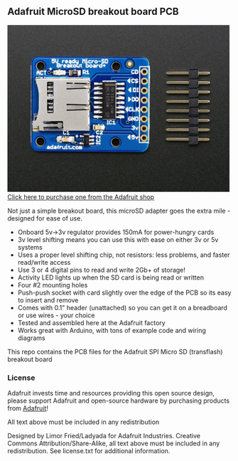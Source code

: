 ## Adafruit MicroSD breakout board PCB
<a href="http://www.adafruit.com/products/254"><img src="assets/image.jpg?raw=true" width="500px"><br/>
Click here to purchase one from the Adafruit shop</a>

Not just a simple breakout board, this microSD adapter goes the extra mile - designed for ease of use.

- Onboard 5v->3v regulator provides 150mA for power-hungry cards
- 3v level shifting means you can use this with ease on either 3v or 5v systems
- Uses a proper level shifting chip, not resistors: less problems, and faster read/write access
- Use 3 or 4 digital pins to read and write 2Gb+ of storage!
- Activity LED lights up when the SD card is being read or written
- Four #2 mounting holes
- Push-push socket with card slightly over the edge of the PCB so its easy to insert and remove
- Comes with 0.1" header (unattached) so you can get it on a breadboard or use wires - your choice
- Tested and assembled here at the Adafruit factory
- Works great with Arduino, with tons of example code and wiring diagrams

This repo contains the PCB files for the Adafruit SPI Micro SD (transflash) breakout board

### License

Adafruit invests time and resources providing this open source design, please support Adafruit and open-source hardware by purchasing products from [Adafruit](https://www.adafruit.com)!

All text above must be included in any redistribution

Designed by Limor Fried/Ladyada for Adafruit Industries.
Creative Commons Attribution/Share-Alike, all text above must be included in any redistribution. 
See license.txt for additional information.
